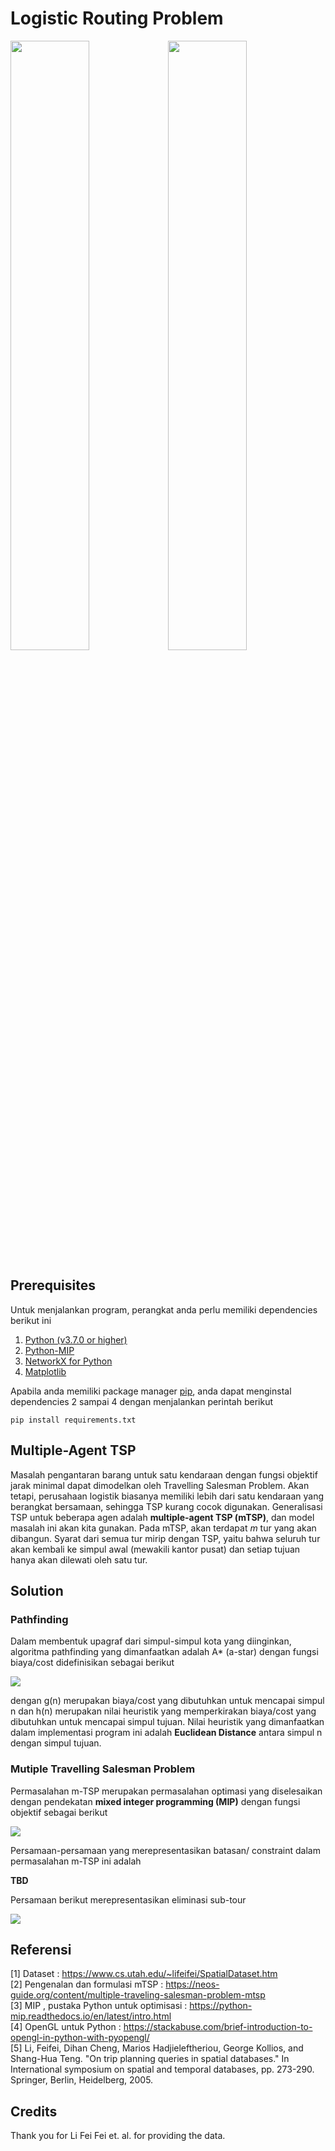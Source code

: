 # Logistic Routing Problem

<img src="https://picjumbo.com/wp-content/uploads/white-tir-truck-in-motion-driving-on-highway_free_stock_photos_picjumbo_DSC04205-1080x720.jpg" class="img-responsive" width="50%" height="50%"><img src="https://upload.wikimedia.org/wikipedia/commons/1/1a/Luftaufnahmen_Nordseekueste_2013_05_by-RaBoe_tele_46.jpg" class="img-responsive" width="50%" height="50%">

## Prerequisites
Untuk menjalankan program, perangkat anda perlu memiliki dependencies berikut ini
1. [Python (v3.7.0 or higher)](https://www.python.org/downloads/)
2. [Python-MIP](https://docs.python-mip.com/en/latest/install.html)
3. [NetworkX for Python](https://networkx.github.io/documentation/stable/install.html)
4. [Matplotlib](https://matplotlib.org/3.2.1/users/installing.html)

Apabila anda memiliki package manager [pip](https://pypi.org/project/pip/), anda dapat menginstal dependencies 2 sampai 4 dengan menjalankan perintah berikut
```
pip install requirements.txt
```

## Multiple-Agent TSP
Masalah pengantaran barang untuk satu kendaraan dengan fungsi objektif jarak minimal dapat dimodelkan oleh Travelling Salesman Problem. Akan tetapi, perusahaan logistik biasanya memiliki lebih dari satu kendaraan yang berangkat bersamaan, sehingga TSP kurang cocok digunakan. Generalisasi TSP untuk beberapa agen adalah **multiple-agent TSP (mTSP)**, dan model masalah ini akan kita gunakan. Pada mTSP, akan terdapat *m* tur yang akan dibangun. Syarat dari semua tur mirip dengan TSP, yaitu bahwa seluruh tur akan kembali ke simpul awal (mewakili kantor pusat) dan setiap tujuan hanya akan dilewati oleh satu tur.

## Solution
### Pathfinding
Dalam membentuk upagraf dari simpul-simpul kota yang diinginkan, algoritma pathfinding yang dimanfaatkan adalah A* (a-star) dengan fungsi biaya/cost didefinisikan sebagai berikut

<img src=https://latex.codecogs.com/gif.latex?f%28n%29%20%3D%20g%28n%29%20&plus;%20h%28n%29>

dengan g(n) merupakan biaya/cost yang dibutuhkan untuk mencapai simpul n dan h(n) merupakan nilai heuristik yang memperkirakan biaya/cost yang dibutuhkan untuk mencapai simpul tujuan. Nilai heuristik yang dimanfaatkan dalam implementasi program ini adalah **Euclidean Distance** antara simpul n dengan simpul tujuan.

### Mutiple Travelling Salesman Problem
Permasalahan m-TSP merupakan permasalahan optimasi yang diselesaikan dengan pendekatan **mixed integer programming (MIP)** dengan fungsi objektif sebagai berikut

<img src=https://latex.codecogs.com/gif.latex?min%5Csum_%7B%5C%28i%2Cj%29%20%5Cin%20V%7Dc%5Ctextsubscript%7Bij%7D%20x%5Ctextsubscript%7Bij%7D>

Persamaan-persamaan yang merepresentasikan batasan/ constraint dalam permasalahan m-TSP ini adalah

**TBD**

Persamaan berikut merepresentasikan eliminasi sub-tour

<img src=https://latex.codecogs.com/gif.latex?u%5Ctextsubscript%7Bi%7D%20&plus;%20u%5Ctextsubscript%7Bj%7D%20&plus;%20%28n-m%29x%5Ctextsubscript%7Bij%7D%20%5Cleq%20n-m-1%2C%20%5Cforall%20i%2Cj%20%5Cin%20%5C%7B1%2C..%2Cn%5C%7D>

## Referensi
[1] Dataset : https://www.cs.utah.edu/~lifeifei/SpatialDataset.htm<br>
[2] Pengenalan dan formulasi mTSP : https://neos-guide.org/content/multiple-traveling-salesman-problem-mtsp<br>
[3] MIP , pustaka Python untuk optimisasi : https://python-mip.readthedocs.io/en/latest/intro.html<br>
[4] OpenGL untuk Python : https://stackabuse.com/brief-introduction-to-opengl-in-python-with-pyopengl/<br>
[5]  Li, Feifei, Dihan Cheng, Marios Hadjieleftheriou, George Kollios, and Shang-Hua Teng. "On trip planning queries in spatial databases." In International symposium on spatial and temporal databases, pp. 273-290. Springer, Berlin, Heidelberg, 2005.

## Credits
Thank you for Li Fei Fei et. al. for providing the data.

